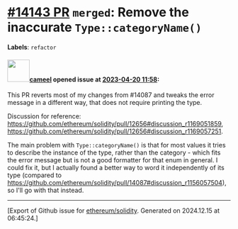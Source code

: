 # [\#14143 PR](https://github.com/ethereum/solidity/pull/14143) `merged`: Remove the inaccurate `Type::categoryName()`
**Labels**: `refactor`


#### <img src="https://avatars.githubusercontent.com/u/137030?v=4" width="50">[cameel](https://github.com/cameel) opened issue at [2023-04-20 11:58](https://github.com/ethereum/solidity/pull/14143):

This PR reverts most of my changes from #14087 and tweaks the error message in a different way, that does not require printing the type.

Discussion for reference: https://github.com/ethereum/solidity/pull/12656#discussion_r1169051859, https://github.com/ethereum/solidity/pull/12656#discussion_r1169057251.

The main problem with `Type::categoryName()` is that for most values it tries to describe the instance of the type, rather than the category - which fits the error message but is not a good formatter for that enum in general. I could fix it, but I actually found a better way to word it independently of its type (compared to https://github.com/ethereum/solidity/pull/14087#discussion_r1156057504), so I'll go with that instead.




-------------------------------------------------------------------------------



[Export of Github issue for [ethereum/solidity](https://github.com/ethereum/solidity). Generated on 2024.12.15 at 06:45:24.]
